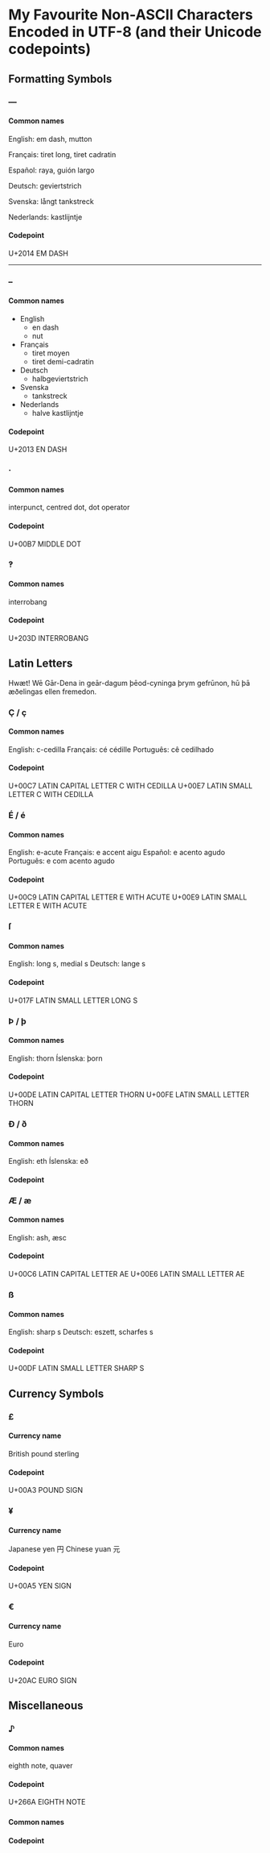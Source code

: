 My Favourite Non-ASCII Characters Encoded in UTF-8 (and their Unicode codepoints)
=================================================================================


Formatting Symbols
------------------

### —
#### Common names
English: em dash, mutton

Français: tiret long, tiret cadratin

Español: raya, guión largo

Deutsch: geviertstrich

Svenska: långt tankstreck

Nederlands: kastlijntje

#### Codepoint
U+2014 EM DASH

---

### –
#### Common names
 * English
    * en dash
    * nut
 * Français
    * tiret moyen
    * tiret demi-cadratin
 * Deutsch
    * halbgeviertstrich
 * Svenska
    * tankstreck
 * Nederlands
    * halve kastlijntje
#### Codepoint
U+2013 EN DASH


### ·
#### Common names
interpunct, centred dot, dot operator
#### Codepoint
U+00B7 MIDDLE DOT


### ‽
#### Common names
interrobang
#### Codepoint
U+203D INTERROBANG

Latin Letters
-------------

Hwæt! Wē Gār-Dena in geār-dagum þēod-cyninga þrym gefrūnon, hū þā æðelingas ellen fremedon.

### Ç / ç
#### Common names
English: c-cedilla
Français: cé cédille
Português: cê cedilhado
#### Codepoint
U+00C7 LATIN CAPITAL LETTER C WITH CEDILLA
U+00E7 LATIN SMALL LETTER C WITH CEDILLA


### É / é
#### Common names
English: e-acute
Français: e accent aigu
Español: e acento agudo
Português: e com acento agudo
#### Codepoint
U+00C9 LATIN CAPITAL LETTER E WITH ACUTE
U+00E9 LATIN SMALL LETTER E WITH ACUTE


### ſ
#### Common names
English: long s, medial s
Deutsch: lange s
#### Codepoint
U+017F LATIN SMALL LETTER LONG S


### Þ / þ
#### Common names
English: thorn
Íslenska: þorn
#### Codepoint
U+00DE LATIN CAPITAL LETTER THORN
U+00FE LATIN SMALL LETTER THORN


### Ð / ð
#### Common names
English: eth
Íslenska: eð
#### Codepoint


### Æ / æ
#### Common names
English: ash, æsc
#### Codepoint
U+00C6 LATIN CAPITAL LETTER AE
U+00E6 LATIN SMALL LETTER AE


### ß
#### Common names
English: sharp s
Deutsch: eszett, scharfes s
#### Codepoint
U+00DF LATIN SMALL LETTER SHARP S


Currency Symbols
----------------

### £
#### Currency name
British pound sterling
#### Codepoint
U+00A3 POUND SIGN


### ¥
#### Currency name
Japanese yen 円
Chinese yuan 元
#### Codepoint
U+00A5 YEN SIGN


### €
#### Currency name
Euro
#### Codepoint
U+20AC EURO SIGN


Miscellaneous
-------------

### ♪
#### Common names
eighth note, quaver
#### Codepoint
U+266A EIGHTH NOTE



### 
#### Common names

#### Codepoint



